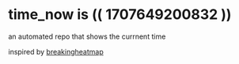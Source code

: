 # time_now is (( 1707649200832 ))

an automated repo that shows the currnent time

inspired by [breakingheatmap](https://github.com/breakingheatmap/breakingheatmap)
